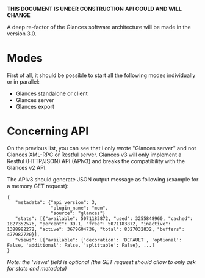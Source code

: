 **THIS DOCUMENT IS UNDER CONSTRUCTION**
**API COULD AND WILL CHANGE**


A deep re-factor of the Glances software architecture will be made in the version 3.0.

# Modes

First of all, it should be possible to start all the following modes individually or in parallel:
- Glances standalone or client
- Glances server
- Glances export

# Concerning API

On the previous list, you can see that i only wrote "Glances server" and not Glances XML-RPC or Restful server. Glances v3 will only implement a Restful (HTTP/JSON) API (APIv3) and breaks the compatibility with the Glances v2 API.

The APIv3 should generate JSON output message as following (example for a memory GET request):

```
{
   "metadata": {"api_version": 3,
                "plugin_name": "mem", 
                "source": "glances"}
   "stats": [{"available": 5071183872, "used": 3255848960, "cached": 1827352576, "percent": 39.1, "free": 5071183872, "inactive": 1388982272, "active": 3679604736, "total": 8327032832, "buffers": 477982720}],
   "views": [{"available": {'decoration': 'DEFAULT', 'optional': False, 'additional': False, 'splittable': False}, ...]
}
```

_Note: the 'views' field is optional (the GET request should allow to only ask for stats and metadata)_

 